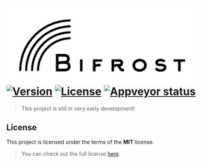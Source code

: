 <img src="./docs/images/Logo.svg" align="left"> <br/> <a target="_blank" href="http://semver.org">![Version][Version.Badge]</a> <a target="_blank" href="https://github.com/thfabian/Bifrost/blob/master/LICENSE.txt">![License][License.Badge]</a> <a target="_blank" href="https://ci.appveyor.com/project/thfabian/bifrost/branch/master">![Appveyor status][Appveyor.Badge]</a>
=======

> This project is still in very early development!

## License

This project is licensed under the terms of the **MIT** license.

> You can check out the full license [here](LICENSE.txt).

<!-- Links -->
[Appveyor]: https://ci.appveyor.com/project/thfabian/bifrost/branch/master
[Appveyor.Badge]: https://ci.appveyor.com/api/projects/status/3dhcs3ml0tnvrceh?svg=true
[TravisCI]: https://travis-ci.org/thfabian/Bifrost
[Version.Badge]: https://badge.fury.io/gh/thfabian%2FBifrost.svg
[License.Badge]: https://img.shields.io/badge/license-MIT-blue.svg
